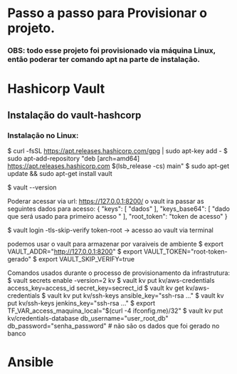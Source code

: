 # Passo a passo para Provisionar o projeto. 

### OBS: todo esse projeto foi provisionado via máquina Linux, então poderar ter comando apt na parte de instalação. 

# Hashicorp Vault

## Instalação do vault-hashcorp 

### Instalação no Linux:

$ curl -fsSL https://apt.releases.hashicorp.com/gpg | sudo apt-key add -
$ sudo apt-add-repository "deb [arch=amd64] https://apt.releases.hashicorp.com $(lsb_release -cs) main"
$ sudo apt-get update && sudo apt-get install vault

$ vault --version

Poderar acessar via url: https://127.0.0.1:8200/
o vault ira passar as seguintes dados para acesso:
{
  "keys": [
    "dados"
  ],
  "keys_base64": [
    "dado que será usado para primeiro acesso "
  ],
  "root_token": "token de acesso"
}

$ vault login -tls-skip-verify token-root -> acesso ao vault via terminal 

podemos usar o vault para armazenar por varaiveis de ambiente 
$ export VAULT_ADDR="http://127.0.0.1:8200"
$ export VAULT_TOKEN="root-token-gerado"
$ export VAULT_SKIP_VERIFY=true

Comandos usados durante o processo de provisionamento da infrastrutura:
$ vault secrets enable -version=2 kv
$ vault kv put kv/aws-credentials access_key=access_id secret_key=secrect_id
$ vault kv get kv/aws-credentials
$ vault kv put kv/ssh-keys ansible_key="ssh-rsa ..."
$ vault kv put kv/ssh-keys jenkins_key="ssh-rsa ..." 
$ export TF_VAR_access_maquina_local="$(curl -4 ifconfig.me)/32"
$ vault kv put kv/credentials-database db_username="user_root_db" db_password="senha_password" # não são os dados que foi gerado no banco 


# Ansible